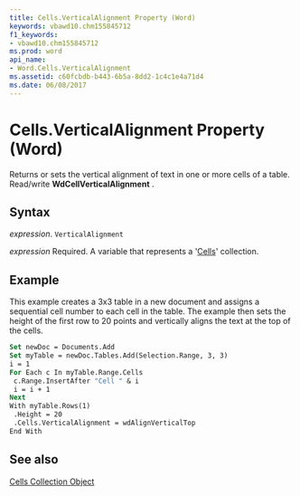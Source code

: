 ```yaml
---
title: Cells.VerticalAlignment Property (Word)
keywords: vbawd10.chm155845712
f1_keywords:
- vbawd10.chm155845712
ms.prod: word
api_name:
- Word.Cells.VerticalAlignment
ms.assetid: c60fcbdb-b443-6b5a-8dd2-1c4c1e4a71d4
ms.date: 06/08/2017
---
```



# Cells.VerticalAlignment Property (Word)

Returns or sets the vertical alignment of text in one or more cells of a table. Read/write  **WdCellVerticalAlignment** .


## Syntax

 _expression_. `VerticalAlignment`

 _expression_ Required. A variable that represents a '[Cells](Word.cells.md)' collection.


## Example

This example creates a 3x3 table in a new document and assigns a sequential cell number to each cell in the table. The example then sets the height of the first row to 20 points and vertically aligns the text at the top of the cells.


```vb
Set newDoc = Documents.Add 
Set myTable = newDoc.Tables.Add(Selection.Range, 3, 3) 
i = 1 
For Each c In myTable.Range.Cells 
 c.Range.InsertAfter "Cell " & i 
 i = i + 1 
Next 
With myTable.Rows(1) 
 .Height = 20 
 .Cells.VerticalAlignment = wdAlignVerticalTop 
End With
```


## See also


[Cells Collection Object](Word.cells.md)

